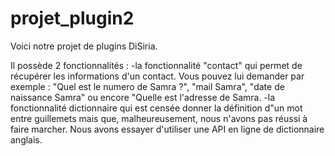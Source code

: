 # projet_plugin2

Voici notre projet de plugins DiSiria.

Il possède 2 fonctionnalités :
    -la fonctionnalité "contact" qui permet de récupérer les informations d'un contact. Vous pouvez lui demander par exemple : "Quel est le numero de Samra ?", "mail Samra", "date de naissance Samra" ou encore "Quelle est l'adresse de Samra.
    -la fonctionnalité dictionnaire qui est censée donner la définition d"un mot entre guillemets mais que, malheureusement, nous n'avons pas réussi à faire marcher. Nous avons essayer d'utiliser une API en ligne de dictionnaire anglais.